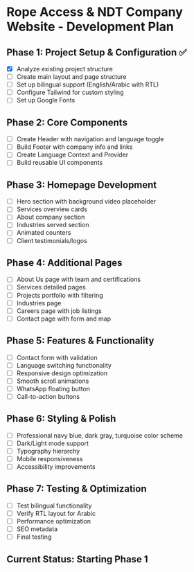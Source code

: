 # Rope Access & NDT Company Website - Development Plan

## Phase 1: Project Setup & Configuration ✅
- [x] Analyze existing project structure
- [ ] Create main layout and page structure
- [ ] Set up bilingual support (English/Arabic with RTL)
- [ ] Configure Tailwind for custom styling
- [ ] Set up Google Fonts

## Phase 2: Core Components
- [ ] Create Header with navigation and language toggle
- [ ] Build Footer with company info and links
- [ ] Create Language Context and Provider
- [ ] Build reusable UI components

## Phase 3: Homepage Development
- [ ] Hero section with background video placeholder
- [ ] Services overview cards
- [ ] About company section
- [ ] Industries served section
- [ ] Animated counters
- [ ] Client testimonials/logos

## Phase 4: Additional Pages
- [ ] About Us page with team and certifications
- [ ] Services detailed pages
- [ ] Projects portfolio with filtering
- [ ] Industries page
- [ ] Careers page with job listings
- [ ] Contact page with form and map

## Phase 5: Features & Functionality
- [ ] Contact form with validation
- [ ] Language switching functionality
- [ ] Responsive design optimization
- [ ] Smooth scroll animations
- [ ] WhatsApp floating button
- [ ] Call-to-action buttons

## Phase 6: Styling & Polish
- [ ] Professional navy blue, dark gray, turquoise color scheme
- [ ] Dark/Light mode support
- [ ] Typography hierarchy
- [ ] Mobile responsiveness
- [ ] Accessibility improvements

## Phase 7: Testing & Optimization
- [ ] Test bilingual functionality
- [ ] Verify RTL layout for Arabic
- [ ] Performance optimization
- [ ] SEO metadata
- [ ] Final testing

## Current Status: Starting Phase 1
